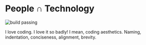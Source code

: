 # People ∩ Technology

![build passing](https://img.shields.io/badge/build-passing-success)

I love coding. I love it so badly! I mean, coding aesthetics. Naming, indentation, conciseness, alignment, brevity.